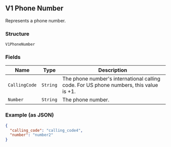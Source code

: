 ## V1 Phone Number

Represents a phone number.

### Structure

`V1PhoneNumber`

### Fields

| Name | Type | Description |
|  --- | --- | --- |
| `CallingCode` | `String` | The phone number's international calling code. For US phone numbers, this value is +1. |
| `Number` | `String` | The phone number. |

### Example (as JSON)

```json
{
  "calling_code": "calling_code4",
  "number": "number2"
}
```

